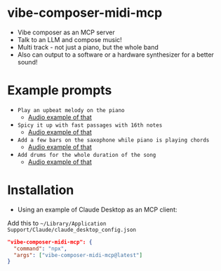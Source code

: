 # vibe-composer-midi-mcp

- Vibe composer as an MCP server
- Talk to an LLM and compose music!
- Multi track - not just a piano, but the whole band
- Also can output to a software or a hardware synthesizer for a better sound!

# Example prompts

- `Play an upbeat melody on the piano`
  - [Audio example of that](https://github.com/mikeborozdin/vibe-composer-midi-mcp/raw/refs/heads/main/examples/upbeat-piano.wav)
- `Spicy it up with fast passages with 16th notes`
  - [Audio example of that](https://github.com/mikeborozdin/vibe-composer-midi-mcp/raw/refs/heads/main/examples/upbeat-piano-with-fast-passages)
- `Add a few bars on the saxophone while piano is playing chords`
  - [Audio example of that](https://github.com/mikeborozdin/vibe-composer-midi-mcp/raw/refs/heads/main/examples/with-sax.wav)
- `Add drums for the whole duration of the song`
  - [Audio example of that](https://github.com/mikeborozdin/vibe-composer-midi-mcp/raw/refs/heads/main/examples/full-band.wav)

# Installation

- Using an example of Claude Desktop as an MCP client:

Add this to `~/Library/Application Support/Claude/claude_desktop_config.json`

```json
"vibe-composer-midi-mcp": {
  "command": "npx",
  "args": ["vibe-composer-midi-mcp@latest"]
}
```
